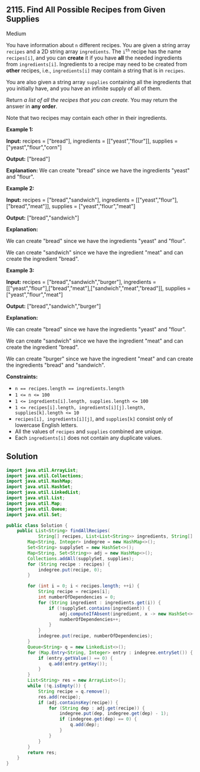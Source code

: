## 2115\. Find All Possible Recipes from Given Supplies

Medium

You have information about `n` different recipes. You are given a string array `recipes` and a 2D string array `ingredients`. The <code>i<sup>th</sup></code> recipe has the name `recipes[i]`, and you can **create** it if you have **all** the needed ingredients from `ingredients[i]`. Ingredients to a recipe may need to be created from **other** recipes, i.e., `ingredients[i]` may contain a string that is in `recipes`.

You are also given a string array `supplies` containing all the ingredients that you initially have, and you have an infinite supply of all of them.

Return _a list of all the recipes that you can create._ You may return the answer in **any order**.

Note that two recipes may contain each other in their ingredients.

**Example 1:**

**Input:** recipes = ["bread"], ingredients = \[\["yeast","flour"]], supplies = ["yeast","flour","corn"]

**Output:** ["bread"]

**Explanation:** We can create "bread" since we have the ingredients "yeast" and "flour".

**Example 2:**

**Input:** recipes = ["bread","sandwich"], ingredients = \[\["yeast","flour"],["bread","meat"]], supplies = ["yeast","flour","meat"]

**Output:** ["bread","sandwich"]

**Explanation:** 

We can create "bread" since we have the ingredients "yeast" and "flour". 

We can create "sandwich" since we have the ingredient "meat" and can create the ingredient "bread".

**Example 3:**

**Input:** recipes = ["bread","sandwich","burger"], ingredients = \[\["yeast","flour"],["bread","meat"],["sandwich","meat","bread"]], supplies = ["yeast","flour","meat"]

**Output:** ["bread","sandwich","burger"]

**Explanation:** 

We can create "bread" since we have the ingredients "yeast" and "flour". 

We can create "sandwich" since we have the ingredient "meat" and can create the ingredient "bread". 

We can create "burger" since we have the ingredient "meat" and can create the ingredients "bread" and "sandwich".

**Constraints:**

*   `n == recipes.length == ingredients.length`
*   `1 <= n <= 100`
*   `1 <= ingredients[i].length, supplies.length <= 100`
*   `1 <= recipes[i].length, ingredients[i][j].length, supplies[k].length <= 10`
*   `recipes[i], ingredients[i][j]`, and `supplies[k]` consist only of lowercase English letters.
*   All the values of `recipes` and `supplies` combined are unique.
*   Each `ingredients[i]` does not contain any duplicate values.

## Solution

```java
import java.util.ArrayList;
import java.util.Collections;
import java.util.HashMap;
import java.util.HashSet;
import java.util.LinkedList;
import java.util.List;
import java.util.Map;
import java.util.Queue;
import java.util.Set;

public class Solution {
    public List<String> findAllRecipes(
            String[] recipes, List<List<String>> ingredients, String[] supplies) {
        Map<String, Integer> indegree = new HashMap<>();
        Set<String> supplySet = new HashSet<>();
        Map<String, Set<String>> adj = new HashMap<>();
        Collections.addAll(supplySet, supplies);
        for (String recipe : recipes) {
            indegree.put(recipe, 0);
        }

        for (int i = 0; i < recipes.length; ++i) {
            String recipe = recipes[i];
            int numberOfDependencies = 0;
            for (String ingredient : ingredients.get(i)) {
                if (!supplySet.contains(ingredient)) {
                    adj.computeIfAbsent(ingredient, x -> new HashSet<>()).add(recipe);
                    numberOfDependencies++;
                }
            }
            indegree.put(recipe, numberOfDependencies);
        }
        Queue<String> q = new LinkedList<>();
        for (Map.Entry<String, Integer> entry : indegree.entrySet()) {
            if (entry.getValue() == 0) {
                q.add(entry.getKey());
            }
        }
        List<String> res = new ArrayList<>();
        while (!q.isEmpty()) {
            String recipe = q.remove();
            res.add(recipe);
            if (adj.containsKey(recipe)) {
                for (String dep : adj.get(recipe)) {
                    indegree.put(dep, indegree.get(dep) - 1);
                    if (indegree.get(dep) == 0) {
                        q.add(dep);
                    }
                }
            }
        }
        return res;
    }
}
```